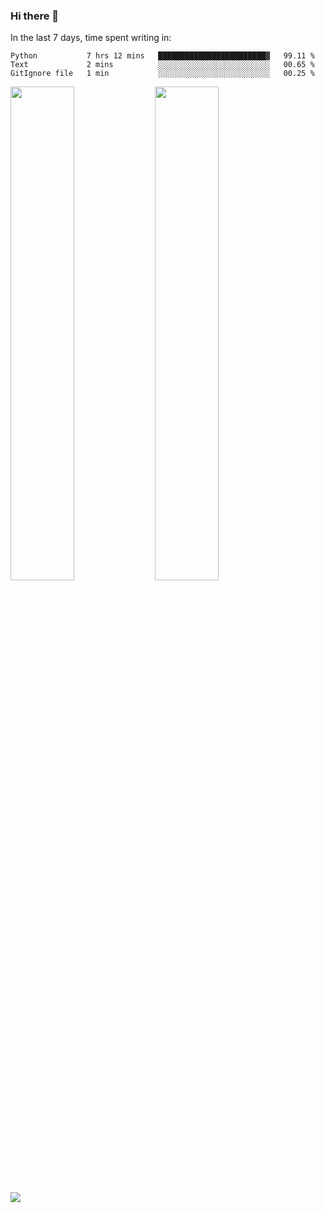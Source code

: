 ### Hi there 👋

In the last 7 days, time spent writing in:

<!--START_SECTION:waka-->

```text
Python           7 hrs 12 mins   ████████████████████████▓   99.11 %
Text             2 mins          ░░░░░░░░░░░░░░░░░░░░░░░░░   00.65 %
GitIgnore file   1 min           ░░░░░░░░░░░░░░░░░░░░░░░░░   00.25 %
```

<!--END_SECTION:waka-->

<img src="https://wakatime.com/share/@jimtje/5d0c92de-08f8-4a72-8f2f-6a9693d1e318.svg" width=45% height=45%> <img src="https://wakatime.com/share/@jimtje/501498ae-bda5-4da7-a89d-b40bcdd5556d.svg" width=45% height=45%>

![](https://hit.yhype.me/github/profile?user_id=43537315)
